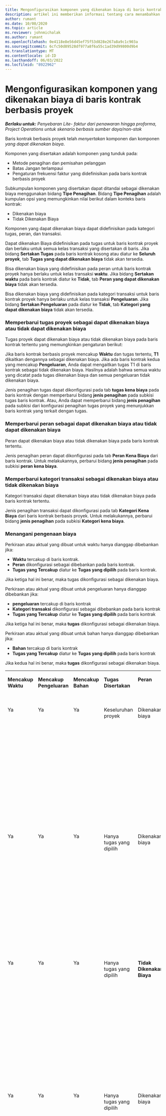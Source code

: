 ```yaml
---
title: Mengonfigurasikan komponen yang dikenakan biaya di baris kontrak berbasis proyek
description: artikel ini memberikan informasi tentang cara menambahkan komponen yang dikenakan biaya ke lini kontrak dalam Project Operations.
author: rumant
ms.date: 10/08/2020
ms.topic: article
ms.reviewer: johnmichalak
ms.author: rumant
ms.openlocfilehash: 0e4118e8e56d45ef75f53d828e267a8a9c1c903a
ms.sourcegitcommit: 6cfc50d89528df977a8f6a55c1ad39d99800d9b4
ms.translationtype: MT
ms.contentlocale: id-ID
ms.lasthandoff: 06/03/2022
ms.locfileid: "8922962"
---
```

# <a name="configure-chargeable-components-of-a-project-based-contract-line"></a>Mengonfigurasikan komponen yang dikenakan biaya di baris kontrak berbasis proyek

_**Berlaku untuk:** Penyebaran Lite- faktur dari penawaran hingga proforma, Project Operations untuk skenario berbasis sumber daya/non-stok_

Baris kontrak berbasis proyek telah *menyertakan* komponen dan komponen *yang dapat dikenakan biaya*.

Komponen yang disertakan adalah komponen yang tunduk pada:

  - Metode penagihan dan pemisahan pelanggan
  - Batas Jangan terlampaui 
  - Pengaturan frekuensi faktur yang didefinisikan pada baris kontrak berbasis proyek

Subkumpulan komponen yang disertakan dapat ditandai sebagai dikenakan biaya menggunakan bidang **Tipe Penagihan**. Bidang **Tipe Penagihan** adalah kumpulan opsi yang memungkinkan nilai berikut dalam konteks baris kontrak:

  - Dikenakan biaya
  - Tidak Dikenakan Biaya

Komponen yang dapat dikenakan biaya dapat didefinisikan pada kategori tugas, peran, dan transaksi.

Dapat dikenakan Biaya didefinisikan pada tugas untuk baris kontrak proyek dan berlaku untuk semua kelas transaksi yang disertakan di baris. Jika bidang **Sertakan Tugas** pada baris kontrak kosong atau diatur ke **Seluruh proyek**, tab **Tugas yang dapat dikenakan biaya** tidak akan tersedia.

Bisa dikenakan biaya yang didefinisikan pada peran untuk baris kontrak proyek hanya berlaku untuk kelas transaksi **waktu**. Jika bidang **Sertakan waktu** pada baris kontrak diatur ke **Tidak**, tab **Peran yang dapat dikenakan biaya** tidak akan tersedia.

Bisa dikenakan biaya yang didefinisikan pada kategori transaksi untuk baris kontrak proyek hanya berlaku untuk kelas transaksi **Pengeluaran**. Jika bidang **Sertakan Pengeluaran** pada diatur ke **Tidak**, tab **Kategori yang dapat dikenakan biaya** tidak akan tersedia.

### <a name="update-a-project-task-as-chargeable-or-non-chargeable"></a>Memperbarui tugas proyek sebagai dapat dikenakan biaya atau tidak dapat dikenakan biaya

Tugas proyek dapat dikenakan biaya atau tidak dikenakan biaya pada baris kontrak tertentu yang memungkinkan pengaturan berikut:

Jika baris kontrak berbasis proyek mencakup **Waktu** dan tugas tertentu, **T1** dikaitkan dengannya sebagai dikenakan biaya. Jika ada baris kontrak kedua yang mencakup **Pengeluaran**, Anda dapat mengaitkan tugas T1 di baris kontrak sebagai tidak dikenakan biaya. Hasilnya adalah bahwa semua waktu yang dicatat pada tugas dikenakan biaya dan semua pengeluaran tidak dikenakan biaya.

Jenis penagihan tugas dapat dikonfigurasi pada tab **tugas kena biaya** pada baris kontrak dengan memperbarui bidang **jenis penagihan** pada subkisi tugas baris kontrak. Atau, Anda dapat memperbarui bidang **jenis penagihan** pada subkisi dari konfigurasi penagihan tugas proyek yang menunjukkan baris kontrak yang terkait dengan tugas.

### <a name="update-a-role-as-chargeable-or-non-chargeable"></a>Memperbarui peran sebagai dapat dikenakan biaya atau tidak dapat dikenakan biaya

Peran dapat dikenakan biaya atau tidak dikenakan biaya pada baris kontrak tertentu.

Jenis penagihan peran dapat dikonfigurasi pada tab **Peran Kena Biaya** dari baris kontrak. Untuk melakukannya, perbarui bidang **jenis penagihan** pada subkisi **peran kena biaya**.

### <a name="update-a-transaction-category-as-chargeable-or-non-chargeable"></a>Memperbarui kategori transaksi sebagai dikenakan biaya atau tidak dikenakan biaya

Kategori transaksi dapat dikenakan biaya atau tidak dikenakan biaya pada baris kontrak tertentu.

Jenis penagihan transaksi dapat dikonfigurasi pada tab **Kategori Kena Biaya** dari baris kontrak berbasis proyek. Untuk melakukannya, perbarui bidang **jenis penagihan** pada subkisi **Kategori kena biaya**.

### <a name="resolve-chargeability"></a>Menangani pengenaan biaya

Perkiraan atau aktual yang dibuat untuk waktu hanya dianggap dibebankan jika:

   - **Waktu** tercakup di baris kontrak.
   - **Peran** dikonfigurasi sebagai dibebankan pada baris kontrak.
   - **Tugas yang Tercakup** diatur ke **Tugas yang dipilih** pada baris kontrak.
 
 Jika ketiga hal ini benar, maka tugas dikonfigurasi sebagai dikenakan biaya. 

Perkiraan atau aktual yang dibuat untuk pengeluaran hanya dianggap dibebankan jika:

   - **pengeluaran** tercakup di baris kontrak
   - **Kategori transaksi** dikonfigurasi sebagai dibebankan pada baris kontrak
   - **Tugas yang Tercakup** diatur ke **Tugas yang dipilih** pada baris kontrak
  
 Jika ketiga hal ini benar, maka **tugas** dikonfigurasi sebagai dikenakan biaya. 

Perkiraan atau aktual yang dibuat untuk bahan hanya dianggap dibebankan jika:

   - **Bahan** tercakup di baris kontrak
   - **Tugas yang Tercakup** diatur ke **Tugas yang dipilih** pada baris kontrak

Jika kedua hal ini benar, maka **tugas** dikonfigurasi sebagai dikenakan biaya. 

<table border="0" cellspacing="0" cellpadding="0">
    <tbody>
        <tr>
            <td width="70" valign="top">
                <p>
                    <strong>Mencakup Waktu</strong>
                </p>
            </td>
            <td width="78" valign="top">
                <p>
                    <strong>Mencakup Pengeluaran</strong>
                    <strong></strong>
                </p>
            </td>
            <td width="63" valign="top">
                <p>
                    <strong>Mencakup Bahan</strong>
                    <strong></strong>
                </p>
            </td>
            <td width="75" valign="top">
                <p>
                    <strong>Tugas Disertakan</strong>
                    <strong></strong>
                </p>
            </td>
            <td width="65" valign="top">
                <p>
                    <strong>Peran</strong>
                    <strong></strong>
                </p>
            </td>
            <td width="70" valign="top">
                <p>
                    <strong>Kategori</strong>
                    <strong></strong>
                </p>
            </td>
            <td width="65" valign="top">
                <p>
                    <strong>Tugas</strong>
                    <strong></strong>
                </p>
            </td>
            <td width="350" valign="top">
                <p>
                    <strong>Dampak pengenaan biaya</strong>
                </p>
            </td>
        </tr>
        <tr>
            <td width="70" valign="top">
                <p>
Ya </p>
            </td>
            <td width="78" valign="top">
                <p>
Ya </p>
            </td>
            <td width="63" valign="top">
                <p>
Ya </p>
            </td>
            <td width="75" valign="top">
                <p>
Keseluruhan proyek </p>
            </td>
            <td width="65" valign="top">
                <p>
Dikenakan biaya </p>
            </td>
            <td width="70" valign="top">
                <p>
Dikenakan biaya </p>
            </td>
            <td width="65" valign="top">
                <p>
Tidak dapat diatur </p>
            </td>
            <td width="350" valign="top">
                <p>
Penagihan pada aktual Waktu: <strong>Dikenakan Biaya</strong>
                </p>
                <p>
Jenis penagihan pada aktual Pengeluaran: <strong>Dikenakan biaya</strong>
                </p>
                <p>
Jenis penagihan pada aktual bahan: <strong>Dikenakan biaya</strong>
                </p>
            </td>
        </tr>
        <tr>
            <td width="70" valign="top">
                <p>
Ya </p>
            </td>
            <td width="78" valign="top">
                <p>
Ya </p>
            </td>
            <td width="63" valign="top">
                <p>
Ya </p>
            </td>
            <td width="75" valign="top">
                <p>
Hanya tugas yang dipilih </p>
            </td>
            <td width="65" valign="top">
                <p>
Dikenakan biaya </p>
            </td>
            <td width="70" valign="top">
                <p>
Dikenakan biaya </p>
            </td>
            <td width="65" valign="top">
                <p>
Dikenakan biaya </p>
            </td>
            <td width="350" valign="top">
                <p>
Penagihan pada aktual Waktu: <strong>Dikenakan Biaya</strong>
                </p>
                <p>
Jenis penagihan pada aktual Pengeluaran: <strong>Dikenakan biaya</strong>
                </p>
                <p>
Jenis penagihan pada aktual bahan: <strong>Dikenakan biaya</strong>
                </p>
            </td>
        </tr>
        <tr>
            <td width="70" valign="top">
                <p>
Ya </p>
            </td>
            <td width="78" valign="top">
                <p>
Ya </p>
            </td>
            <td width="63" valign="top">
                <p>
Ya </p>
            </td>
            <td width="75" valign="top">
                <p>
Hanya tugas yang dipilih </p>
            </td>
            <td width="65" valign="top">
                <p>
                    <strong>Tidak Dikenakan Biaya</strong>
                </p>
            </td>
            <td width="70" valign="top">
                <p>
Dikenakan biaya </p>
            </td>
            <td width="65" valign="top">
                <p>
Dikenakan biaya </p>
            </td>
            <td width="350" valign="top">
                <p>
Penagihan pada aktual Waktu: <strong>Tidak Dikenakan Biaya</strong>
                </p>
                <p>
Jenis penagihan pada aktual Pengeluaran: Dikenakan biaya </p>
                <p>
Jenis penagihan pada aktual bahan: Dikenakan biaya </p>
            </td>
        </tr>
        <tr>
            <td width="70" valign="top">
                <p>
Ya </p>
            </td>
            <td width="78" valign="top">
                <p>
Ya </p>
            </td>
            <td width="63" valign="top">
                <p>
Ya </p>
            </td>
            <td width="75" valign="top">
                <p>
Hanya tugas yang dipilih </p>
            </td>
            <td width="65" valign="top">
                <p>
Dikenakan biaya </p>
            </td>
            <td width="70" valign="top">
                <p>
Dikenakan biaya </p>
            </td>
            <td width="65" valign="top">
                <p>
                    <strong>Tidak Dikenakan Biaya</strong>
                </p>
            </td>
            <td width="350" valign="top">
                <p>
Penagihan pada aktual Waktu: <strong>Tidak Dikenakan Biaya</strong>
                </p>
                <p>
Jenis penagihan pada aktual Pengeluaran: <strong>Tidak Dikenakan biaya</strong>
                </p>
                <p>
Jenis penagihan pada aktual bahan: <strong>Tidak Dikenakan biaya</strong>
                </p>
            </td>
        </tr>
        <tr>
            <td width="70" valign="top">
                <p>
Ya </p>
            </td>
            <td width="78" valign="top">
                <p>
Ya </p>
            </td>
            <td width="63" valign="top">
                <p>
Ya </p>
            </td>
            <td width="75" valign="top">
                <p>
Hanya tugas yang dipilih </p>
            </td>
            <td width="65" valign="top">
                <p>
                    <strong>Tidak Dikenakan Biaya</strong>
                </p>
            </td>
            <td width="70" valign="top">
                <p>
Dikenakan biaya </p>
            </td>
            <td width="65" valign="top">
                <p>
                    <strong>Tidak Dikenakan Biaya</strong>
                </p>
            </td>
            <td width="350" valign="top">
                <p>
Penagihan pada aktual Waktu: <strong>Tidak Dikenakan Biaya</strong>
                </p>
                <p>
Jenis penagihan pada aktual Pengeluaran: <strong>Tidak Dikenakan biaya</strong>
                </p>
                <p>
Jenis penagihan pada aktual bahan: <strong>Tidak Dikenakan biaya</strong>
                </p>
            </td>
        </tr>
        <tr>
            <td width="70" valign="top">
                <p>
Ya </p>
            </td>
            <td width="78" valign="top">
                <p>
Ya </p>
            </td>
            <td width="63" valign="top">
                <p>
Ya </p>
            </td>
            <td width="75" valign="top">
                <p>
Hanya tugas yang dipilih </p>
            </td>
            <td width="65" valign="top">
                <p>
                    <strong>Tidak Dikenakan Biaya</strong>
                </p>
            </td>
            <td width="70" valign="top">
                <p>
                    <strong>Tidak Dikenakan Biaya</strong>
                </p>
            </td>
            <td width="65" valign="top">
                <p>
Dikenakan biaya </p>
            </td>
            <td width="350" valign="top">
                <p>
Penagihan pada aktual Waktu: <strong>Tidak Dikenakan Biaya</strong>
                </p>
                <p>
Jenis penagihan pada aktual Pengeluaran: <strong>Tidak Dikenakan biaya</strong>
                </p>
                <p>
Jenis penagihan pada aktual bahan: Dikenakan biaya </p>
            </td>
        </tr>
        <tr>
            <td width="70" valign="top">
                <p>
                    <strong>No</strong>
                </p>
            </td>
            <td width="78" valign="top">
                <p>
Ya </p>
            </td>
            <td width="63" valign="top">
                <p>
Ya </p>
            </td>
            <td width="75" valign="top">
                <p>
Keseluruhan proyek </p>
            </td>
            <td width="65" valign="top">
                <p>
Tidak dapat diatur </p>
            </td>
            <td width="70" valign="top">
                <p>
                    <strong>Dikenakan biaya</strong>
                </p>
            </td>
            <td width="65" valign="top">
                <p>
Tidak dapat diatur </p>
            </td>
            <td width="350" valign="top">
                <p>
Penagihan pada aktual Waktu: <strong>Tidak tersedia</strong>
                </p>
                <p>
Jenis penagihan pada aktual Pengeluaran: Dikenakan biaya </p>
                <p>
Jenis penagihan pada aktual bahan: Dikenakan biaya </p>
            </td>
        </tr>
        <tr>
            <td width="70" valign="top">
                <p>
                    <strong>No</strong>
                </p>
            </td>
            <td width="78" valign="top">
                <p>
Ya </p>
            </td>
            <td width="63" valign="top">
                <p>
Ya </p>
            </td>
            <td width="75" valign="top">
                <p>
Keseluruhan proyek </p>
            </td>
            <td width="65" valign="top">
                <p>
Tidak dapat diatur </p>
            </td>
            <td width="70" valign="top">
                <p>
                    <strong>Tidak Dikenakan Biaya</strong>
                </p>
            </td>
            <td width="65" valign="top">
                <p>
Tidak dapat diatur </p>
            </td>
            <td width="350" valign="top">
                <p>
Penagihan pada aktual Waktu: <strong>Tidak tersedia</strong>
                </p>
                <p>
Jenis penagihan pada aktual Pengeluaran: <strong> Tidak Dikenakan biaya</strong>
                </p>
                <p>
Jenis penagihan pada aktual bahan: Dikenakan biaya </p>
            </td>
        </tr>
        <tr>
            <td width="70" valign="top">
                <p>
Ya </p>
            </td>
            <td width="78" valign="top">
                <p>
                    <strong>No</strong>
                </p>
            </td>
            <td width="63" valign="top">
                <p>
Ya </p>
            </td>
            <td width="75" valign="top">
                <p>
Keseluruhan proyek </p>
            </td>
            <td width="65" valign="top">
                <p>
Dikenakan biaya </p>
            </td>
            <td width="70" valign="top">
                <p>
Tidak dapat diatur </p>
            </td>
            <td width="65" valign="top">
                <p>
Tidak dapat diatur </p>
            </td>
            <td width="350" valign="top">
                <p>
Penagihan pada aktual Waktu: Dikenakan Biaya </p>
                <p>
Jenis penagihan pada aktual Pengeluaran:<strong> Tidak tersedia</strong>
                </p>
                <p>
Jenis penagihan pada aktual bahan: Dikenakan biaya </p>
            </td>
        </tr>
        <tr>
            <td width="70" valign="top">
                <p>
Ya </p>
            </td>
            <td width="78" valign="top">
                <p>
                    <strong>No</strong>
                </p>
            </td>
            <td width="63" valign="top">
                <p>
Ya </p>
            </td>
            <td width="75" valign="top">
                <p>
Keseluruhan proyek </p>
            </td>
            <td width="65" valign="top">
                <p>
                    <strong>Tidak Dikenakan Biaya</strong>
                </p>
            </td>
            <td width="70" valign="top">
                <p>
Tidak dapat diatur </p>
            </td>
            <td width="65" valign="top">
                <p>
Tidak dapat diatur </p>
            </td>
            <td width="350" valign="top">
                <p>
Penagihan pada aktual Waktu: <strong>Tidak Dikenakan Biaya </strong>
                </p>
                <p>
Jenis penagihan pada aktual Pengeluaran:<strong> Tidak tersedia</strong>
                </p>
                <p>
Jenis penagihan pada aktual bahan: Dikenakan biaya </p>
            </td>
        </tr>
        <tr>
            <td width="70" valign="top">
                <p>
Ya </p>
            </td>
            <td width="78" valign="top">
                <p>
Ya </p>
            </td>
            <td width="63" valign="top">
                <p>
                    <strong>No</strong>
                </p>
            </td>
            <td width="75" valign="top">
                <p>
Keseluruhan proyek </p>
            </td>
            <td width="65" valign="top">
                <p>
Dikenakan biaya </p>
            </td>
            <td width="70" valign="top">
                <p>
Dikenakan biaya </p>
            </td>
            <td width="65" valign="top">
                <p>
Tidak dapat diatur </p>
            </td>
            <td width="350" valign="top">
                <p>
Penagihan pada aktual Waktu: Dikenakan Biaya </p>
                <p>
Jenis penagihan pada aktual Pengeluaran: Dikenakan biaya </p>
                <p>
Jenis penagihan pada aktual bahan: <strong> Tidak tersedia</strong>
                </p>
            </td>
        </tr>
        <tr>
            <td width="70" valign="top">
                <p>
Ya </p>
            </td>
            <td width="78" valign="top">
                <p>
Ya </p>
            </td>
            <td width="63" valign="top">
                <p>
                    <strong>No</strong>
                </p>
            </td>
            <td width="75" valign="top">
                <p>
Keseluruhan proyek </p>
            </td>
            <td width="65" valign="top">
                <p>
                    <strong>Tidak Dikenakan Biaya</strong>
                </p>
            </td>
            <td width="70" valign="top">
                <p>
                    <strong>Tidak Dikenakan Biaya</strong>
                </p>
            </td>
            <td width="65" valign="top">
                <p>
Tidak dapat diatur </p>
            </td>
            <td width="350" valign="top">
                <p>
Penagihan pada aktual Waktu: <strong>Tidak Dikenakan Biaya </strong>
                </p>
                <p>
Jenis penagihan pada aktual Pengeluaran:<strong> Tidak Dikenakan biaya </strong>
                </p>
                <p>
Jenis penagihan pada aktual bahan: <strong> Tidak tersedia</strong>
                </p>
            </td>
        </tr>
    </tbody>
</table>





[!INCLUDE[footer-include](../../includes/footer-banner.md)]
